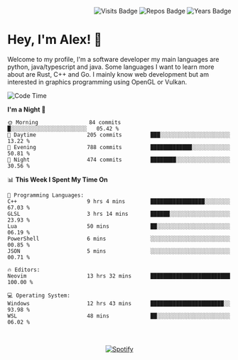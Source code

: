 <p align="right">
  <img src="https://badges.pufler.dev/visits/Alextibtab/Alextibtab" alt="Visits Badge">
  <img src="https://badges.pufler.dev/repos/Alextibtab/" alt="Repos Badge">
  <img src="https://badges.pufler.dev/years/Alextibtab/" alt="Years Badge">
</p>

<h1 align="left">Hey, I'm Alex! 💽 </h1>

Welcome to my profile, I'm a software developer my main languages are python, java/typescript and java. Some languages I want to learn more about are Rust, C++ and Go. I mainly know web development but am interested in graphics programming using OpenGL or Vulkan.

<!--START_SECTION:waka-->
![Code Time](http://img.shields.io/badge/Code%20Time-62%20hrs%2045%20mins-blue)

**I'm a Night 🦉** 

```text
🌞 Morning                84 commits          █░░░░░░░░░░░░░░░░░░░░░░░░   05.42 % 
🌆 Daytime                205 commits         ███░░░░░░░░░░░░░░░░░░░░░░   13.22 % 
🌃 Evening                788 commits         █████████████░░░░░░░░░░░░   50.81 % 
🌙 Night                  474 commits         ████████░░░░░░░░░░░░░░░░░   30.56 % 
```


📊 **This Week I Spent My Time On** 

```text
💬 Programming Languages: 
C++                      9 hrs 4 mins        █████████████████░░░░░░░░   67.03 % 
GLSL                     3 hrs 14 mins       ██████░░░░░░░░░░░░░░░░░░░   23.93 % 
Lua                      50 mins             ██░░░░░░░░░░░░░░░░░░░░░░░   06.19 % 
PowerShell               6 mins              ░░░░░░░░░░░░░░░░░░░░░░░░░   00.85 % 
JSON                     5 mins              ░░░░░░░░░░░░░░░░░░░░░░░░░   00.71 % 

🔥 Editors: 
Neovim                   13 hrs 32 mins      █████████████████████████   100.00 % 

💻 Operating System: 
Windows                  12 hrs 43 mins      ███████████████████████░░   93.98 % 
WSL                      48 mins             ██░░░░░░░░░░░░░░░░░░░░░░░   06.02 % 
```


<!--END_SECTION:waka-->
&nbsp;<div align="center">
  [![Spotify](https://spotify-now-playing-wine-six.vercel.app/api/spotify?border_color=ffffff)](https://open.spotify.com/user/pmo1v2ejnt42kgp5jar5drtag)
</div>

